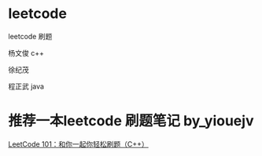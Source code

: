 # leetcode
leetcode 刷题

杨文俊  c++

徐纪茂

程正武 java


# 推荐一本leetcode 刷题笔记 by_yiouejv

<a href="./files/LeetCode 101 - A LeetCode Grinding Guide (C++ Version).pdf">LeetCode 101：和你一起你轻松刷题（C++）</a>

